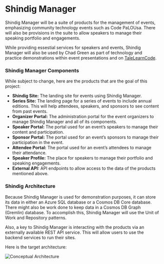 # Shindig Manager
Shindig Manager will be a suite of products for the management of events, emphasizing community technology events such as Code PaLOUsa.  There will also be provisions in the suite to allow speakers to manage their speaking portfolio and engagements.

While providing essestial services for speakers and events, Shindig Manager will also be used by Chad Green as part of technology and practice demonstrations within event presentations and on [TaleLearnCode](https://twitch.tv/TaleLearnCode).

### Shindig Manager Components
While subject to change, here are the products that are the goal of this project:

* **Shindig Site:** The landing site for events using Shindig Manager.
* **Series Site:** The landing page for a series of events to include annual editions.  This will help attendees, speakers, and sponsors to see content from past events.
* **Organizer Portal:** The administration portal for the event organizers to manage Shindig Manager and all of its components.
* **Speaker Portal:** The portal used for an event’s speakers to manage their content and participation.
* **Sponsor Portal:** The portal used for an event’s sponsors to manage their participation in the event.
* **Attendee Portal:** The portal used for an event’s attendees to manage their attendance.
* **Speaker Profile:** The place for speakers to manage their portfolio and speaking engagements.
* **External API:** API endpoints to allow access to the data of the products mentioned above.

### Shindig Architecture
Because Shindig Manager is used for demonstration purposes, it can store its data in either an Azure SQL database or a Cosmos DB Core database.  There might also be work done to keep data in a Cosmos DB Graph (Gremlin) database.  To accomplish this, Shindig Manager will use the Unit of Work and Repository patterns.

Also, a key to Shindig Manager is interacting with the products via an externally available REST API service.  This will allow users to use the backend services to run their sites.

Here is the target architecture:

![Conceptual Architecture](docs/Shindig%20Manager%20Conceptual%20Architecture.drawio.png)

